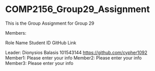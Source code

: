 # COMP2156_Group29_Assignment

This is the Group Assignment for Group 29

Members:

Role    Name             Student ID   GitHub Link

Leader: Dionysios Balasis 101543144   https://github.com/cypher1092
Member1: Please enter your info
Member2: Please enter your info
Member3: Please enter your info